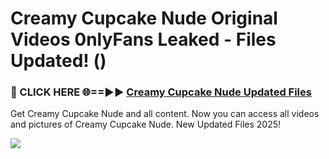# Creamy Cupcake Nude Original Videos 0nlyFans Leaked - Files Updated! ()

<h3>🔴 CLICK HERE 🌐==►► <a href="https://tinyurl.com/2p9ay9w9" rel="nofollow">Creamy Cupcake Nude Updated Files</a></h3>

Get Creamy Cupcake Nude and all content. Now you can access all videos and pictures of Creamy Cupcake Nude. New Updated Files 2025!

[![](https://i.imgur.com/KQgVmj3.gif)](https://tinyurl.com/2p9ay9w9)
